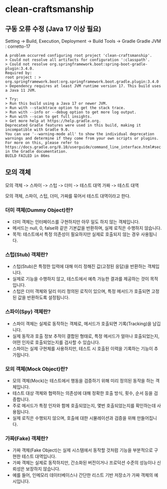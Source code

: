 # clean-craftsmanship

## 구동 오류 수정 (Java 17 이상 필요)
Setting -> Build, Execution, Deployment -> Build Tools -> Gradle
Gradle JVM : corretto-17
```text
A problem occurred configuring root project 'clean-craftsmanship'.
> Could not resolve all artifacts for configuration ':classpath'.
> Could not resolve org.springframework.boot:spring-boot-gradle-plugin:3.4.0.
Required by:
root project : > org.springframework.boot:org.springframework.boot.gradle.plugin:3.4.0
> Dependency requires at least JVM runtime version 17. This build uses a Java 11 JVM.

* Try:
> Run this build using a Java 17 or newer JVM.
> Run with --stacktrace option to get the stack trace.
> Run with --info or --debug option to get more log output.
> Run with --scan to get full insights.
> Get more help at https://help.gradle.org.
Deprecated Gradle features were used in this build, making it incompatible with Gradle 9.0.
You can use '--warning-mode all' to show the individual deprecation warnings and determine if they come from your own scripts or plugins.
For more on this, please refer to https://docs.gradle.org/8.10/userguide/command_line_interface.html#sec:command_line_warnings in the Gradle documentation.
BUILD FAILED in 86ms
```

## 모의 객체
모의 객체 -> 스파이 -> 스텁 -> 더미 -> 테스트 대역
가짜 -> 테스트 대역

모의 객체, 스파이, 스텁, 더미, 가짜를 묶어서 테스트 대역이라고 한다.

### 더미 객체(Dummy Object)란?
- 더미 객체는 인터페이스를 구현하지만 아무 일도 하지 않는 객체입니다.
- 메서드는 null, 0, false와 같은 기본값을 반환하며, 실제 로직은 수행하지 않습니다.
- 목적: 테스트에서 특정 의존성이 필요하지만 실제로 호출되지 않는 경우 사용됩니다.

### 스텁(Stub) 객체란?
- 스텁(Stub)은 특정한 입력에 대해 미리 정해진 값(고정된 응답)을 반환하는 객체입니다.
- 실제로 기능을 수행하지 않고, 테스트에서 예측 가능한 결과를 제공하는 것이 목적입니다.
- 스텁은 더미 객체와 달리 미리 정의된 로직이 있으며, 특정 메서드가 호출되면 고정된 값을 반환하도록 설정됩니다.

### 스파이(Spy) 객체란?
- 스파이 객체는 실제로 동작하는 객체로, 메서드가 호출되면 기록(Tracking)을 남깁니다.
- 실제 동작과 호출 정보 추적이 결합된 형태로, 특정 메서드가 얼마나 호출되었는지, 어떤 인자로 호출되었는지를 검사할 수 있습니다.
- 스파이는 실제 구현체를 사용하지만, 테스트 시 호출된 이력을 기록하는 기능이 추가됩니다.

### 모의 객체(Mock Object)란?
- 모의 객체(Mock)는 테스트에서 행동을 검증하기 위해 미리 정의된 동작을 하는 객체입니다.
- 테스트 대상 객체와 협력하는 의존성에 대해 정확한 호출 방식, 횟수, 순서 등을 검증합니다.
- 주로 메서드가 특정 인자와 함께 호출되었는지, 몇번 호출되었는지를 확인하는데 사용됩니다.
- 실제 로직은 수행되지 않으며, 호출에 대한 시뮬레이션과 검증을 위해 만들어집니다.

### 가짜(Fake) 객체란?
- 가짜 객체(Fake Object)는 실제 시스템에서 동작할 것처럼 기능을 부분적으로 구현한 테스트 대역입니다.
- 가짜 객체는 실제로 동작하지만, 간소화된 버전이거나 프로덕션 수준의 성능이나 신뢰성은 보장하지 않습니다.
- 예를 들어, 인메모리 데이터베이스나 간단한 리스트 기반 저장소가 가짜 객체의 예시입니다.
